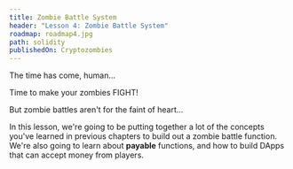 ```yaml
---
title: Zombie Battle System
header: "Lesson 4: Zombie Battle System"
roadmap: roadmap4.jpg
path: solidity
publishedOn: Cryptozombies
---
```


The time has come, human...

Time to make your zombies FIGHT!

But zombie battles aren't for the faint of heart...

In this lesson, we're going to be putting together a lot of the concepts you've learned in previous chapters to build out a zombie battle function. We're also going to learn about **payable** functions, and how to build DApps that can accept money from players.